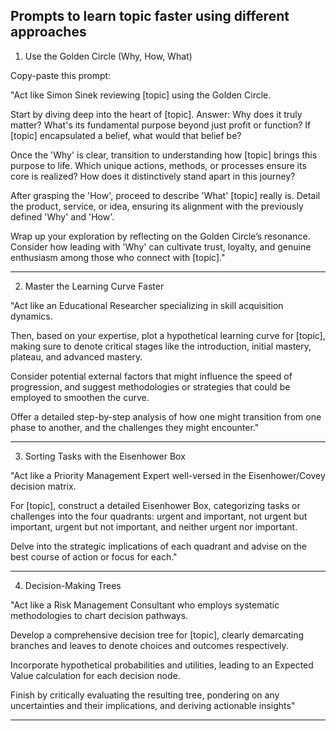 ## Prompts to learn topic faster using different approaches 

1. Use the Golden Circle (Why, How, What)

Copy-paste this prompt:

"Act like Simon Sinek reviewing [topic] using the Golden Circle.

Start by diving deep into the heart of [topic]. Answer: Why does it truly matter? What's its fundamental purpose beyond just profit or function? If [topic] encapsulated a belief, what would that belief be?

Once the 'Why' is clear, transition to understanding how [topic] brings this purpose to life. Which unique actions, methods, or processes ensure its core is realized? How does it distinctively stand apart in this journey?

After grasping the 'How', proceed to describe 'What' [topic] really is. Detail the product, service, or idea, ensuring its alignment with the previously defined 'Why' and 'How'.

Wrap up your exploration by reflecting on the Golden Circle’s resonance. Consider how leading with 'Why' can cultivate trust, loyalty, and genuine enthusiasm among those who connect with [topic]."
________

2. Master the Learning Curve Faster

"Act like an Educational Researcher specializing in skill acquisition dynamics.

Then, based on your expertise, plot a hypothetical learning curve for [topic], making sure to denote critical stages like the introduction, initial mastery, plateau, and advanced mastery.

Consider potential external factors that might influence the speed of progression, and suggest methodologies or strategies that could be employed to smoothen the curve.

Offer a detailed step-by-step analysis of how one might transition from one phase to another, and the challenges they might encounter."
________

3. Sorting Tasks with the Eisenhower Box

"Act like a Priority Management Expert well-versed in the Eisenhower/Covey decision matrix.

For [topic], construct a detailed Eisenhower Box, categorizing tasks or challenges into the four quadrants: urgent and important, not urgent but important, urgent but not important, and neither urgent nor important.

Delve into the strategic implications of each quadrant and advise on the best course of action or focus for each."
________

4. Decision-Making Trees

"Act like a Risk Management Consultant who employs systematic methodologies to chart decision pathways.

Develop a comprehensive decision tree for [topic], clearly demarcating branches and leaves to denote choices and outcomes respectively.

Incorporate hypothetical probabilities and utilities, leading to an Expected Value calculation for each decision node.

Finish by critically evaluating the resulting tree, pondering on any uncertainties and their implications, and deriving actionable insights"
________
